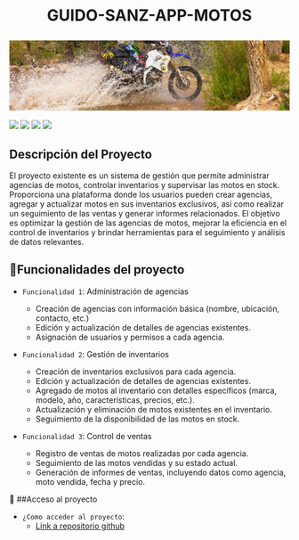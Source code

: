 <h1 align="center">
  <p align="center">GUIDO-SANZ-APP-MOTOS</p>
</h1>

![Imagen ilustrativa](https://github.com/guido-sanz/guido-sanz-parcial1/blob/main/img/ColDualSptNoRack.jpg)

<p align="left">
   <img src="https://img.shields.io/badge/STATUS-EN%20DESAROLLO-green">
   <img src="https://img.shields.io/badge/LANGUAJE-.NET-blueviolet">
   <img src="https://img.shields.io/badge/VERSION-1.0-blue">
   <img src="https://img.shields.io/badge/LICENSE-ISTEA-orange"> 
</p>

<h2>Descripción del Proyecto</h2>
<p>El proyecto existente es un sistema de gestión que permite administrar agencias de motos, controlar inventarios y supervisar las motos en stock. Proporciona una plataforma donde los usuarios pueden crear agencias, agregar y actualizar motos en sus inventarios exclusivos, así como realizar un seguimiento de las ventas y generar informes relacionados. El objetivo es optimizar la gestión de las agencias de motos, mejorar la eficiencia en el control de inventarios y brindar herramientas para el seguimiento y análisis de datos relevantes.</p>

## :hammer:Funcionalidades del proyecto

- `Funcionalidad 1`: Administración de agencias
    - Creación de agencias con información básica (nombre, ubicación, contacto, etc.)
    - Edición y actualización de detalles de agencias existentes.
    - Asignación de usuarios y permisos a cada agencia.
      
- `Funcionalidad 2`: Gestión de inventarios
    - Creación de inventarios exclusivos para cada agencia.
    - Edición y actualización de detalles de agencias existentes.
    - Agregado de motos al inventario con detalles específicos (marca, modelo, año, características, precios, etc.).
    - Actualización y eliminación de motos existentes en el inventario.
    - Seguimiento de la disponibilidad de las motos en stock.

- `Funcionalidad 3`: Control de ventas
    - Registro de ventas de motos realizadas por cada agencia.
    - Seguimiento de las motos vendidas y su estado actual.
    - Generación de informes de ventas, incluyendo datos como agencia, moto vendida, fecha y precio.

📁 ##Acceso al proyecto

- `¿Como acceder al proyecto`:
    - [Link a repositorio github](https://github.com/guido-sanz/guido-sanz-parcial1)
